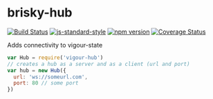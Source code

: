# brisky-hub
[![Build Status](https://travis-ci.org/vigour-io/hub.svg?branch=master)](https://travis-ci.org/vigour-io/brisky-hub)
[![js-standard-style](https://img.shields.io/badge/code%20style-standard-brightgreen.svg)](http://standardjs.com/)
[![npm version](https://badge.fury.io/js/vigour-hub.svg)](https://badge.fury.io/js/brisky-hub)
[![Coverage Status](https://coveralls.io/repos/github/vigour-io/hub/badge.svg?branch=master)](https://coveralls.io/github/vigour-io/hub?branch=master)

Adds connectivity to vigour-state

```javascript
var Hub = require('vigour-hub')
// creates a hub as a server and as a client (url and port)
var hub = new Hub({
  url: 'ws://someurl.com',
  port: 80 // some port
})
```
